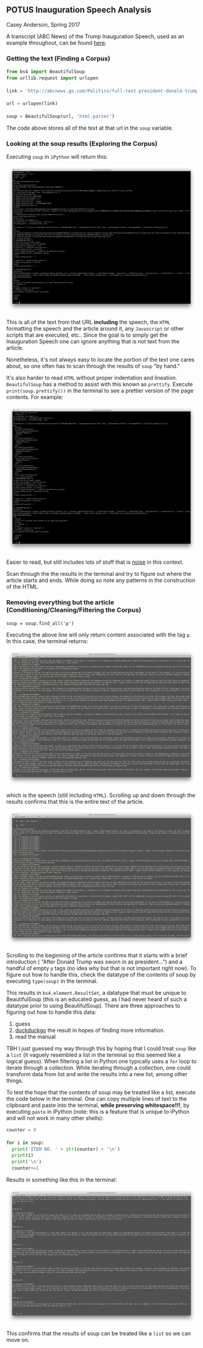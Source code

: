 ## POTUS Inauguration Speech Analysis
Casey Anderson, Spring 2017


A transcript (ABC News) of the Trump Inauguration Speech, used as an example throughout, can be found [here](http://abcnews.go.com/Politics/full-text-president-donald-trumps-inauguration-speech/story?id=44915821).


### Getting the text (Finding a Corpus)

```python
from bs4 import BeautifulSoup
from urllib.request import urlopen

link = 'http://abcnews.go.com/Politics/full-text-president-donald-trumps-inauguration-speech/story?id=44915821'

url = urlopen(link)

soup = BeautifulSoup(url, 'html.parser')
```

The code above stores all of the text at that url in the `soup` variable.


### Looking at the soup results (Exploring the Corpus)

Executing `soup` in `iPython` will return this:

![](/imgs/ugly.png)

This is all of the text from that URL **including** the speech, the `HTML` formatting the speech and the article around it, any `Javascript` or other scripts that are executed, etc.. Since the goal is to simply get the Inauguration Speech one can ignore anything that is not text from the article.

Nonetheless, it's not always easy to locate the portion of the text one cares about, so one often has to scan through the results of `soup` "by hand."

It's also harder to read `HTML` without proper indentation and lineation. `BeautifulSoup` has a method to assist with this known as `prettify`. Execute `print(soup.prettify())` in the terminal to see a prettier version of the page contents. For example:

![](/imgs/pretty.png)

Easier to read, but still includes lots of stuff that is [noise](https://en.wikipedia.org/wiki/Signal-to-noise_ratio) in this context.

Scan through the the results in the terminal and try to figure out where the article starts and ends. While doing so note any patterns in the construction of the HTML.


### Removing everything but the article (Conditioning/Cleaning/Filtering the Corpus)

`soup = soup.find_all('p')`

Executing the above line will only return content associated with the tag `p`. In this case, the terminal returns:

![](/imgs/find_all_p_tag.png)

which is the speech (still including `HTML`). Scrolling up and down through the results confirms that this is the entire text of the article.

![](/imgs/top_of_article.png)

Scrolling to the beginning of the article confirms that it starts with a brief introduction ( "After Donald Trump was sworn in as president...") and a handful of empty `p` tags (no idea why but that is not important right now). To figure out how to handle this, check the datatype of the contents of soup by executing `type(soup)` in the terminal.

This results in `bs4.element.ResultSet`, a datatype that must be unique to BeautifulSoup (this is an educated guess, as I had never heard of such a datatype prior to using BeautifulSoup). There are three approaches to figuring out how to handle this data:

1. guess
2. [duckduckgo](https://duckduckgo.com/) the result in hopes of finding more information.
3. read the manual

TBH I just guessed my way through this by hoping that I could treat `soup` like a `list` (it vaguely resembled a list in the terminal so this seemed like a logical guess). When filtering a list in Python one typically uses a `for` loop to iterate through a collection. While iterating through a collection, one could transform data from list and write the results into a new list, among other things.

To test the hope that the contents of soup may be treated like a list, execute the code below in the terminal. One can copy multiple lines of text to the clipboard and paste into the terminal, **while preserving whitespace!!!**, by executing `paste` in iPython (note: this is a feature that is unique to iPython and will not work in many other shells):

```python
counter = 0

for i in soup:
  print('ITEM NO. ' + str(counter) + '\n')
  print(i)
  print('\n')
  counter+=1
```

Results in something like this in the terminal:

![](/imgs/list_test.png)

This confirms that the results of soup can be treated like a `list` so we can move on.
